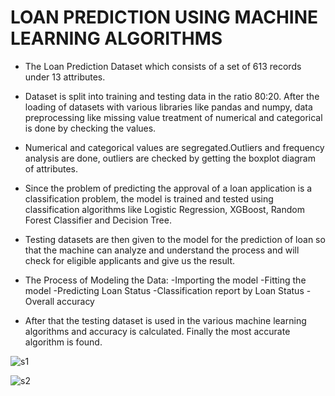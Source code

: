 # LOAN PREDICTION USING MACHINE LEARNING ALGORITHMS

- The Loan Prediction Dataset which consists of a set of 613 records under 13 attributes. 

- Dataset is split into training and testing data in the ratio 80:20. After the loading of datasets with various libraries like pandas and numpy, data preprocessing like missing value treatment of numerical and categorical is done by checking the values. 

- Numerical and categorical values are segregated.Outliers and frequency analysis are done, outliers are checked by getting the boxplot diagram of attributes. 

- Since the problem of predicting the approval of a loan application is a classification problem, the model is trained and tested using classification algorithms like Logistic Regression, XGBoost, Random Forest Classifier and Decision Tree. 

- Testing datasets are then given to the model for the prediction of loan so that the machine can analyze and understand the process and will check for eligible applicants and give us the result.

- The Process of Modeling the Data:
   -Importing the model
   -Fitting the model
   -Predicting Loan Status
   -Classification report by Loan Status
   -Overall accuracy
   
- After that the testing dataset is used in the various machine learning algorithms and accuracy is calculated. Finally the most accurate algorithm is found.  


![s1](https://user-images.githubusercontent.com/82106569/174936481-551ec97a-c990-407c-91ab-3cafa4062fdc.png)

![s2](https://user-images.githubusercontent.com/82106569/174937189-a710e541-9dd6-45ce-9048-f29142d5a258.png)
